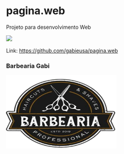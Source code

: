 # pagina.web

Projeto para desenvolvimento Web

<p align="lift">
  <a align="center" href="https://github.com/DenverCoder1/readme-typing-svg"><img src="https://readme-typing-svg.herokuapp.com?&font=IBM+Plex+Sans&color=F72EE2&size=25&lines=Site+Barbearia+Gabi" /></a>
</p>

Link: https://github.com/gabieusa/pagina.web

### Barbearia Gabi

<img src="https://github.com/gabieusa/pagina.web/blob/master/logo.png"  width="300" height="200"/>


<div>
